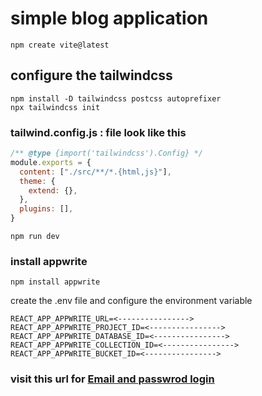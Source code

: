 # simple blog application

```
npm create vite@latest
```

## configure the tailwindcss

```
npm install -D tailwindcss postcss autoprefixer
npx tailwindcss init
```

### tailwind.config.js : file look like this

```tailwind.config.js
/** @type {import('tailwindcss').Config} */
module.exports = {
  content: ["./src/**/*.{html,js}"],
  theme: {
    extend: {},
  },
  plugins: [],
}
```

```
npm run dev
```

### install appwrite

```
npm install appwrite
```

create the .env file and configure the environment variable

```
REACT_APP_APPWRITE_URL=<---------------->
REACT_APP_APPWRITE_PROJECT_ID=<---------------->
REACT_APP_APPWRITE_DATABASE_ID=<---------------->
REACT_APP_APPWRITE_COLLECTION_ID=<---------------->
REACT_APP_APPWRITE_BUCKET_ID=<---------------->
```

### visit this url for [Email and passwrod login](https://appwrite.io/docs/products/auth/email-password)
